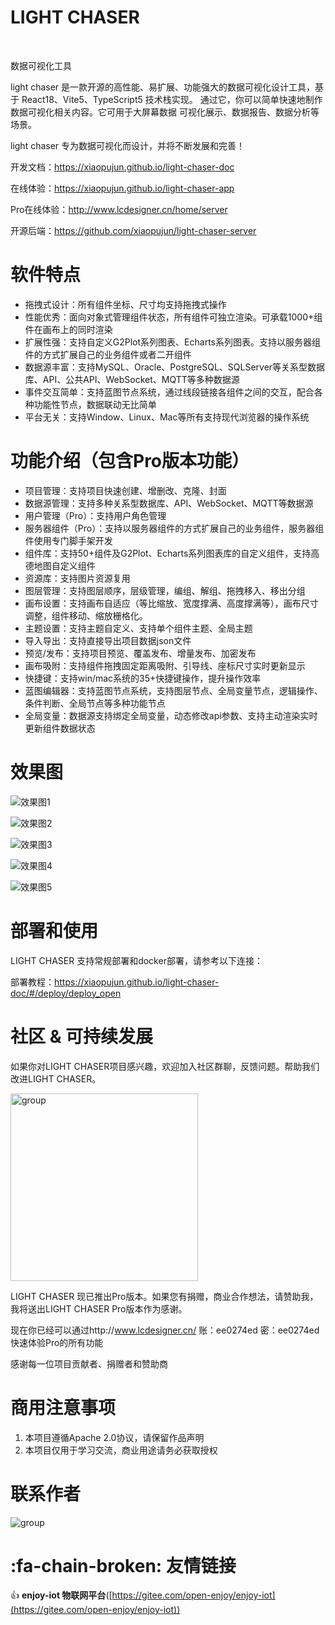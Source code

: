 # LIGHT CHASER

<p>
    <img alt="" src="https://img.shields.io/badge/version-v1.6.0-blue">
    <img alt="" src="https://img.shields.io/badge/TypeScript-blue">
    <img alt="" src="https://img.shields.io/badge/React-61daeb?logoColor=08CE5D">
    <img alt="" src="https://img.shields.io/badge/Vite-purple">
    <img alt="" src="https://img.shields.io/badge/Mobx-FFEB0B">
</p>

<p>数据可视化工具</p>

light chaser 是一款开源的高性能、易扩展、功能强大的数据可视化设计工具，基于 React18、Vite5、TypeScript5 技术栈实现。
通过它，你可以简单快速地制作数据可视化相关内容。它可用于大屏幕数据 可视化展示、数据报告、数据分析等场景。

light chaser 专为数据可视化而设计，并将不断发展和完善！

开发文档：https://xiaopujun.github.io/light-chaser-doc

在线体验：https://xiaopujun.github.io/light-chaser-app

Pro在线体验：http://www.lcdesigner.cn/home/server

开源后端：https://github.com/xiaopujun/light-chaser-server

# 软件特点

- 拖拽式设计：所有组件坐标、尺寸均支持拖拽式操作
- 性能优秀：面向对象式管理组件状态，所有组件可独立渲染。可承载1000+组件在画布上的同时渲染
- 扩展性强：支持自定义G2Plot系列图表、Echarts系列图表。支持以服务器组件的方式扩展自己的业务组件或者二开组件
- 数据源丰富：支持MySQL、Oracle、PostgreSQL、SQLServer等关系型数据库、API、公共API、WebSocket、MQTT等多种数据源
- 事件交互简单：支持蓝图节点系统，通过线段链接各组件之间的交互，配合各种功能性节点，数据联动无比简单
- 平台无关：支持Window、Linux、Mac等所有支持现代浏览器的操作系统

# 功能介绍（包含Pro版本功能）

- 项目管理：支持项目快速创建、增删改、克隆、封面
- 数据源管理：支持多种关系型数据库、API、WebSocket、MQTT等数据源
- 用户管理（Pro）：支持用户角色管理
- 服务器组件（Pro）：支持以服务器组件的方式扩展自己的业务组件，服务器组件使用专门脚手架开发
- 组件库：支持50+组件及G2Plot、Echarts系列图表库的自定义组件，支持高德地图自定义组件
- 资源库：支持图片资源复用
- 图层管理：支持图层顺序，层级管理，编组、解组、拖拽移入、移出分组
- 画布设置：支持画布自适应（等比缩放、宽度撑满、高度撑满等），画布尺寸调整，组件移动、缩放栅格化。
- 主题设置：支持主题自定义、支持单个组件主题、全局主题
- 导入导出：支持直接导出项目数据json文件
- 预览/发布：支持项目预览、覆盖发布、增量发布、加密发布
- 画布吸附：支持组件拖拽固定距离吸附、引导线、座标尺寸实时更新显示
- 快捷键：支持win/mac系统的35+快捷键操作，提升操作效率
- 蓝图编辑器：支持蓝图节点系统，支持图层节点、全局变量节点，逻辑操作、条件判断、全局节点等多种功能节点
- 全局变量：数据源支持绑定全局变量，动态修改api参数、支持主动渲染实时更新组件数据状态

# 效果图

![效果图1](https://s2.loli.net/2025/08/23/BO2AiFes7vwlkL6.jpg)

![效果图2](https://s2.loli.net/2025/08/23/qTlnx7LOWUKaYRA.jpg)

![效果图3](https://s2.loli.net/2025/08/23/IpBrYJAO4nyPGil.jpg)

![效果图4](https://s2.loli.net/2025/08/23/zREQuATd3GyCUvx.jpg)

![效果图5](https://s2.loli.net/2025/08/23/iOSYhAMQPGj5e3V.jpg)

# 部署和使用

LIGHT CHASER 支持常规部署和docker部署，请参考以下连接：

部署教程：https://xiaopujun.github.io/light-chaser-doc/#/deploy/deploy_open

# 社区 & 可持续发展

如果你对LIGHT CHASER项目感兴趣，欢迎加入社区群聊，反馈问题。帮助我们改进LIGHT CHASER。

<div style="display: flex">
    <img style="width: 300px" alt="group" src="https://s2.loli.net/2025/09/30/q8buSzLmQf7PntF.jpg">
</div>

LIGHT CHASER 现已推出Pro版本。如果您有捐赠，商业合作想法，请赞助我，我将送出LIGHT CHASER Pro版本作为感谢。

现在你已经可以通过http://www.lcdesigner.cn/   账：ee0274ed 密：ee0274ed 快速体验Pro的所有功能

感谢每一位项目贡献者、捐赠者和赞助商

# 商用注意事项

1. 本项目遵循Apache 2.0协议，请保留作品声明
2. 本项目仅用于学习交流，商业用途请务必获取授权

# 联系作者

<div style="display: flex">
    <div  style="width: 50%"><img alt="group" src="https://i.072333.xyz/file/110e9602ef12a7d93bff0.jpg"></div>
</div>

# :fa-chain-broken: 友情链接

:+1:  **enjoy-iot 物联网平台**([https://gitee.com/open-enjoy/enjoy-iot](https://gitee.com/open-enjoy/enjoy-iot))
